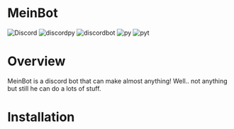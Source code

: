 # MeinBot



![Discord](https://img.shields.io/discord/515156152066244635) ![discordpy](https://img.shields.io/badge/discord-py-brightgreen) ![discordbot](https://img.shields.io/badge/discord-bot-blueviolet) ![py](https://img.shields.io/badge/python-3.7-yellow) ![pyt](https://img.shields.io/badge/python-3.7-lightgrey?style=for-the-badge&logo=appveyor?url=https://www.python.org/?logoColor=violet)

# Overview

MeinBot is a discord bot that can make almost anything! Well.. not anything but still he can do a lots of stuff.


# Installation
